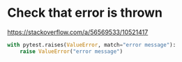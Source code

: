 # Check that error is thrown
https://stackoverflow.com/a/56569533/10521417
```python
with pytest.raises(ValueError, match="error message"):
	raise ValueError("error message")
```